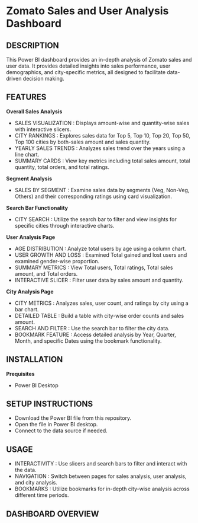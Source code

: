 # Zomato Sales and User Analysis Dashboard

## DESCRIPTION
This Power BI dashboard provides an in-depth analysis of Zomato sales and user data. It provides detailed insights into sales performance, user demographics, and city-specific metrics, all designed to facilitate data-driven decision making.

## FEATURES
**Overall Sales Analysis**
* SALES VISUALIZATION : Displays amount-wise and quantity-wise sales with interactive slicers.
* CITY RANKINGS : Explores sales data for Top 5, Top 10, Top 20, Top 50, Top 100 cities by both-sales amount and sales quantity.
* YEARLY SALES TRENDS : Analyzes sales trend over the years using a line chart.
* SUMMARY CARDS : View key metrics including total sales amount, total quantity, total orders, and total ratings.

**Segment Analysis**
* SALES BY SEGMENT : Examine sales data by segments (Veg, Non-Veg, Others) and their corresponding ratings using card visualization.

**Search Bar Functionality**
* CITY SEARCH : Utilize the search bar to filter and view insights for specific cities through interactive charts.

**User Analysis Page**
* AGE DISTRIBUTION : Analyze total users by age using a column chart.
* USER GROWTH AND LOSS : Examined Total gained and lost users and examined gender-wise proportion.
* SUMMARY METRICS : View Total users, Total ratings, Total sales amount, and Total orders.
* INTERACTIVE SLICER : Filter user data by sales amount and quantity.

**City Analysis Page**
* CITY METRICS : Analyzes sales, user count, and ratings by city using a bar chart.
* DETAILED TABLE : Build a table with city-wise order counts and sales amount.
* SEARCH AND FILTER : Use the search bar to filter the city data.
* BOOKMARK FEATURE : Access detailed analysis by Year, Quarter, Month, and specific Dates using the bookmark functionality.

## INSTALLATION
**Prequisites**
* Power BI Desktop

## SETUP INSTRUCTIONS
* Download the Power BI file from this repository.
* Open the file in Power BI desktop.
* Connect to the data source if needed.

## USAGE
* INTERACTIVITY : Use slicers and search bars to filter and interact with the data.
* NAVIGATION : Switch between pages for sales analysis, user analysis, and city analysis.
* BOOKMARKS : Utilize bookmarks for in-depth city-wise analysis across different time periods.

## DASHBOARD OVERVIEW

